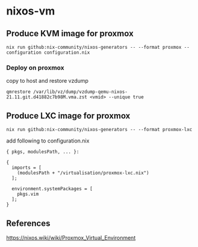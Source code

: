 # nixos-vm


## Produce KVM image for proxmox
```
nix run github:nix-community/nixos-generators -- --format proxmox --configuration configuration.nix
```

### Deploy on proxmox
copy to host and restore vzdump
```
qmrestore /var/lib/vz/dump/vzdump-qemu-nixos-21.11.git.d41882c7b98M.vma.zst <vmid> --unique true
```

## Produce LXC image for proxmox
```
nix run github:nix-community/nixos-generators -- --format proxmox-lxc
```

add following to configuration.nix

```
{ pkgs, modulesPath, ... }:

{
  imports = [
    (modulesPath + "/virtualisation/proxmox-lxc.nix")
  ];

  environment.systemPackages = [
    pkgs.vim
  ];
}
```

## References
https://nixos.wiki/wiki/Proxmox_Virtual_Environment